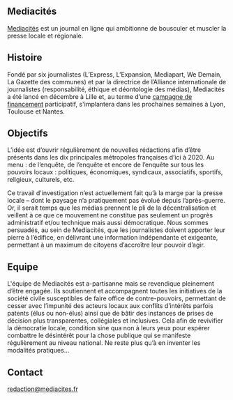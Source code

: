 
## Mediacités 

[Mediacités](https://www.mediacites.fr/) est un journal en ligne qui ambitionne de bousculer et muscler la presse locale et régionale.  

## Histoire

Fondé par six journalistes (L’Express, L’Expansion, Mediapart, We Demain, La Gazette des communes) et par la directrice de l’Alliance internationale de journalistes (responsabilité, éthique et déontologie des médias), Mediacités a été lancé en décembre à Lille et, au terme d’une [campagne de financement](https://fr.ulule.com/mediacites/)  participatif, s'implantera dans les prochaines semaines à Lyon, Toulouse et Nantes.

## Objectifs

L’idée est d’ouvrir régulièrement de nouvelles rédactions afin d’être présents dans les dix principales métropoles françaises d’ici à 2020. Au menu : de l’enquête, de l’enquête et encore de l’enquête sur tous les pouvoirs locaux : politiques, économiques, syndicaux, associatifs, sportifs, religieux, culturels, etc.

Ce travail d'investigation n’est actuellement fait qu’à la marge par la presse locale – dont le paysage n’a pratiquement pas évolué depuis l’après-guerre. Or, il serait temps que les médias prennent le pli de la décentralisation et veillent à ce que ce mouvement ne constitue pas seulement un progrès administratif et/ou technique mais aussi démocratique. Nous sommes persuadés, au sein de Mediacités, que les journalistes doivent apporter leur pierre à l’édifice, en délivrant une information indépendante et exigeante, permettant à un maximum de citoyens d’accroître leur pouvoir d’agir.

## Equipe

L'équipe de Mediacités est a-partisanne mais se revendique pleinement d’être engagée. Ils soutiennent et accompagnent toutes les initiatives de la société civile susceptibles de faire office de contre-pouvoirs, permettant de cesser avec l’impunité des acteurs locaux aux conflits d’intérêts parfois patents (élus ou non-élus) ainsi que de bâtir des instances de prises de décision plus transparentes, collégiales et inclusives. Cela afin de revivifier la démocratie locale, condition sine qua non à leurs yeux pour espérer combattre le désintérêt pour la chose publique qui se manifeste régulièrement au niveau national. Ne reste plus qu’à en inventer les modalités pratiques… 

## Contact 

[redaction@mediacites.fr](mailto:redaction@mediacites.fr) 
